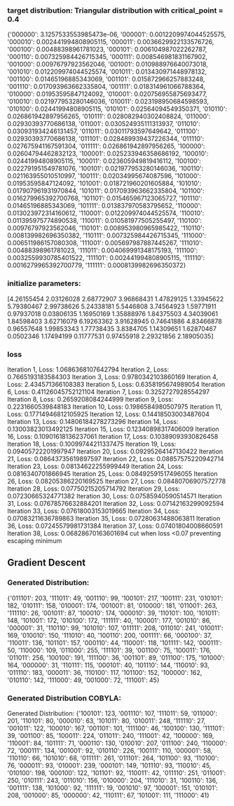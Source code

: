 ### target distribution: Triangular distribution with critical_point = 0.4  

{'000000': 3.1257533553985473e-06, '000001': 0.0012209974044525575, '000010': 0.002441994808905115, '000011': 0.0036629922133576726, '000100': 0.00488398961781023, '000101': 0.006104987022262787, '000110': 0.007325984426715345, '000111': 0.008546981831167902, '001000': 0.00976797923562046, '001001': 0.010988976640073018, '001010': 0.012209974044525574, '001011': 0.013430971448978132, '001100': 0.01465196885343069, '001101': 0.015872966257883248, '001110': 0.017093963662335804, '001111': 0.018314961066788364, '010000': 0.01953595847124092, '010001': 0.020756955875693477, '010010': 0.021977953280146036, '010011': 0.023198950684598593, '010100': 0.02441994808905115, '010101': 0.02564094549350371, '010110': 0.026861942897956265, '010111': 0.028082940302408824, '011000': 0.02930393770686138, '011001': 0.030524935111313937, '011010': 0.030931934246131457, '011011': 0.03011793597649642, '011100': 0.02930393770686138, '011101': 0.028489939437226344, '011110': 0.027675941167591304, '011111': 0.026861942897956265, '100000': 0.02604794462832123, '100001': 0.025233946358686192, '100010': 0.02441994808905115, '100011': 0.023605949819416112, '100100': 0.022791951549781076, '100101': 0.021977953280146036, '100110': 0.021163955010510997, '100111': 0.02034995674087596, '101000': 0.01953595847124092, '101001': 0.018721960201605884, '101010': 0.017907961931970844, '101011': 0.017093963662335804, '101100': 0.016279965392700768, '101101': 0.015465967123065727, '101110': 0.01465196885343069, '101111': 0.013837970583795652, '110000': 0.013023972314160612, '110001': 0.012209974044525574, '110010': 0.011395975774890538, '110011': 0.010581977505255497, '110100': 0.00976797923562046, '110101': 0.008953980965985422, '110110': 0.008139982696350382, '110111': 0.007325984426715345, '111000': 0.006511986157080308, '111001': 0.005697987887445267, '111010': 0.00488398961781023, '111011': 0.004069991348175193, '111100': 0.0032559930785401522, '111101': 0.002441994808905115, '111110': 0.0016279965392700779, '111111': 0.0008139982696350372}  

### initialize parameters: 

[4.26155454 2.03126028 2.68772907 3.96868431 1.47829125 1.33945622
 5.79380467 2.99738626 5.24338181 5.5446808  3.74564923 1.59771911
 0.97937018 0.03806135 1.16950169 1.35888976 1.84375503 4.34039061
 1.84598403 3.62716079 6.19263362 3.91628945 0.74641886 4.83466878
 0.96557648 1.99853343 1.77738435 3.8384705  1.14309651 1.62870467
 0.0502346  1.17494199 0.11777531 0.97455918 2.29321856 2.18905035]

### loss  

Iteration 1, Loss: 1.0686368107642794
Iteration 2, Loss: 0.7665193183584303
Iteration 3, Loss: 0.9780342103860169
Iteration 4, Loss: 2.434571366108383
Iteration 5, Loss: 0.6358195674989054
Iteration 6, Loss: 0.41126045752121104
Iteration 7, Loss: 0.3252727928554297
Iteration 8, Loss: 0.2659208084244999
Iteration 9, Loss: 0.2231660539848183
Iteration 10, Loss: 0.1986584980507975
Iteration 11, Loss: 0.17714946812105925
Iteration 12, Loss: 0.14418503003487604
Iteration 13, Loss: 0.14806184278273296
Iteration 14, Loss: 0.13003823013492125
Iteration 15, Loss: 0.12340898317406009
Iteration 16, Loss: 0.10901618136237061
Iteration 17, Loss: 0.10389093930826458
Iteration 18, Loss: 0.10099744211337475
Iteration 19, Loss: 0.09405722201997947
Iteration 20, Loss: 0.09295264147130422
Iteration 21, Loss: 0.08643735619897597
Iteration 22, Loss: 0.08857575220942714
Iteration 23, Loss: 0.08134622255999449
Iteration 24, Loss: 0.0816340701866945
Iteration 25, Loss: 0.08492591517496055
Iteration 26, Loss: 0.08205386220169525
Iteration 27, Loss: 0.08480706907572778
Iteration 28, Loss: 0.07750215205714792
Iteration 29, Loss: 0.07230665324771382
Iteration 30, Loss: 0.07585940590514571
Iteration 31, Loss: 0.07678576632884201
Iteration 32, Loss: 0.07142163299092594
Iteration 33, Loss: 0.07618003153019665
Iteration 34, Loss: 0.07083211636789863
Iteration 35, Loss: 0.07280631488063811
Iteration 36, Loss: 0.07245579981731384
Iteration 37, Loss: 0.07401804008660591
Iteration 38, Loss: 0.06828670163601694
cut when loss <0.07 preventing escaping minimum  

## Gradient Descent  

### Generated Distribution: 
{'011101': 203, '111011': 49, '001110': 99, '100101': 217, '100111': 231, '010101': 182, '010111': 158, '010001': 174, '001001': 81, '010000': 181, '011001': 263, '111110': 26, '001011': 87, '100010': 174, '000010': 39, '110101': 100, '101011': 148, '101001': 172, '010100': 172, '111111': 40, '100001': 177, '001010': 86, '000001': 31, '110110': 99, '101010': 107, '011111': 208, '011010': 241, '010011': 169, '010010': 150, '111010': 40, '100110': 200, '001111': 66, '000100': 37, '110011': 136, '101101': 157, '000110': 44, '110001': 118, '101111': 142, '000111': 50, '110000': 109, '011000': 255, '111101': 39, '001100': 75, '100011': 176, '011011': 256, '100100': 191, '111100': 36, '001101': 89, '011100': 175, '101000': 164, '000000': 31, '110111': 115, '000101': 40, '101110': 144, '110010': 93, '011110': 183, '000011': 36, '110100': 117, '101100': 152, '100000': 162, '010110': 142, '111000': 49, '001000': 72, '111001': 45} 

### Generated Distribution COBYLA:
Generated Distribution: {'100101': 123, '001110': 107, '111011': 59, '011000': 201, '110101': 80, '000010': 63, '101011': 80, '010011': 248, '111110': 27, '001011': 122, '100010': 167, '001101': 101, '111100': 46, '100100': 130, '111101': 39, '001100': 85, '100011': 224, '011011': 240, '111001': 42, '100000': 169, '110001': 84, '101111': 71, '000110': 130, '010010': 207, '011100': 240, '110000': 72, '000111': 134, '001001': 92, '010110': 226, '100111': 110, '000001': 58, '110110': 66, '101010': 68, '011111': 261, '011101': 264, '101100': 93, '110100': 76, '000011': 93, '010001': 239, '000101': 149, '101110': 93, '110010': 45, '010100': 198, '000100': 122, '101101': 92, '110011': 42, '011110': 251, '011001': 250, '010111': 243, '011010': 156, '010000': 204, '111010': 31, '100110': 136, '001111': 138, '101000': 92, '111111': 19, '001010': 97, '100001': 151, '010101': 208, '001000': 85, '000000': 42, '110111': 67, '101001': 111, '111000': 41}